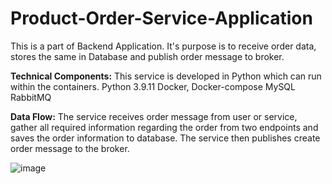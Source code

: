 # Product-Order-Service-Application
This is a part of Backend Application. It's purpose is to receive order data, stores the same in Database and publish order message to broker.

**Technical Components:**
This service is developed in Python which can run within the containers.
Python 3.9.11
Docker, Docker-compose
MySQL
RabbitMQ

**Data Flow:**
The service receives order message from user or service, gather all required information regarding the order from two endpoints and saves the order information to database. The service then publishes create order message to the broker.

![image](https://github.com/umaparvathir/Product-Order-Service-Application/assets/48677402/312c54fa-8796-4f06-a95b-24e9ccbad90d)
